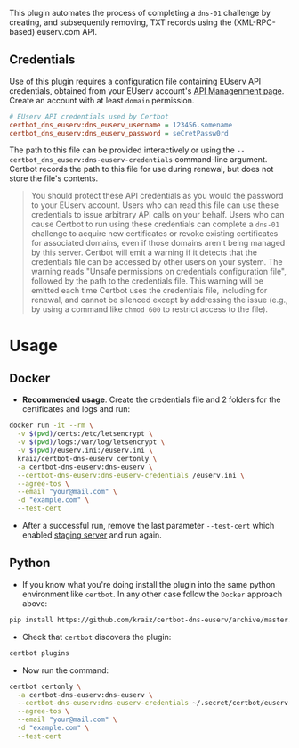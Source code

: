This plugin automates the process of completing a ``dns-01`` challenge by creating, and subsequently removing, TXT records using the (XML-RPC-based) euserv.com API.

Credentials
-----------
Use of this plugin requires a configuration file containing EUserv API credentials, obtained from your EUserv account's [API Managenment page](https://support.euserv.com/). Create an account with at least `domain` permission.

```ini
# EUserv API credentials used by Certbot
certbot_dns_euserv:dns_euserv_username = 123456.somename
certbot_dns_euserv:dns_euserv_password = seCretPassw0rd
```

The path to this file can be provided interactively or using the `--certbot_dns_euserv:dns-euserv-credentials` command-line argument. Certbot records the path to this file for use during renewal, but does not store the file's contents.

> You should protect these API credentials as you would the password to your EUserv account. Users who can read this file can use these credentials to issue arbitrary API calls on your behalf. Users who can cause Certbot to run using these credentials can complete a ``dns-01`` challenge to acquire new certificates or revoke existing certificates for associated domains, even if those domains aren't being managed by this server. Certbot will emit a warning if it detects that the credentials file can be accessed by other users on your system. The warning reads "Unsafe permissions on credentials configuration file", followed by the path to the credentials file. This warning will be emitted each time Certbot uses the credentials file, including for renewal, and cannot be silenced except by addressing the issue (e.g., by using a command like `chmod 600` to restrict access to the file).

# Usage

## Docker

* **Recommended usage**. Create the credentials file and 2 folders for the certificates and logs and run:
```sh
docker run -it --rm \
  -v $(pwd)/certs:/etc/letsencrypt \
  -v $(pwd)/logs:/var/log/letsencrypt \
  -v $(pwd)/euserv.ini:/euserv.ini \
  kraiz/certbot-dns-euserv certonly \
  -a certbot-dns-euserv:dns-euserv \
  --certbot-dns-euserv:dns-euserv-credentials /euserv.ini \
  --agree-tos \
  --email "your@mail.com" \
  -d "example.com" \
  --test-cert
```
* After a successful run, remove the last parameter `--test-cert` which enabled [staging server](https://letsencrypt.org/docs/staging-environment/) and run again.

## Python

* If you know what you're doing install the plugin into the same python environment like `certbot`. In any other case follow the `Docker` approach above:
```sh
pip install https://github.com/kraiz/certbot-dns-euserv/archive/master.zip
```
* Check that `certbot` discovers the plugin:
```sh
certbot plugins
```
* Now run the command:
```sh
certbot certonly \
  -a certbot-dns-euserv:dns-euserv \
  --certbot-dns-euserv:dns-euserv-credentials ~/.secret/certbot/euserv.ini \
  --agree-tos \
  --email "your@mail.com" \
  -d "example.com" \
  --test-cert
  ```
